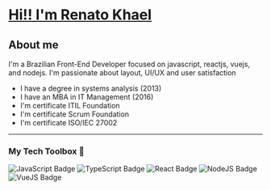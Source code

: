 # [Hi!! I'm Renato Khael](https://renatokhael.dev/)

## About me
I'm a Brazilian Front-End Developer focused on javascript, reactjs, vuejs, and nodejs. I'm passionate about layout, UI/UX and user satisfaction

* I have a degree in systems analysis (2013)
* I have an MBA in IT Management (2016)
* I'm certificate ITIL Foundation
* I'm certificate Scrum Foundation
* I'm certificate ISO/IEC 27002

---
### My Tech Toolbox 🧰 


  ![JavaScript Badge](https://img.shields.io/badge/JavaScript-F7DF1E?style=for-the-badge&logo=javascript&logoColor=black)
  ![TypeScript Badge](https://img.shields.io/badge/TypeScript-007ACC?style=for-the-badge&logo=typescript&logoColor=white)
  ![React Badge](https://img.shields.io/badge/-ReactJs-61DAFB?logo=react&logoColor=black&style=for-the-badge)
  ![NodeJS Badge](https://img.shields.io/badge/Node.js-339933?style=for-the-badge&logo=node.js&logoColor=white)
  ![VueJS Badge](https://img.shields.io/badge/Vue.js-339933?style=for-the-badge&logo=vuejs.js&logoColor=white)




